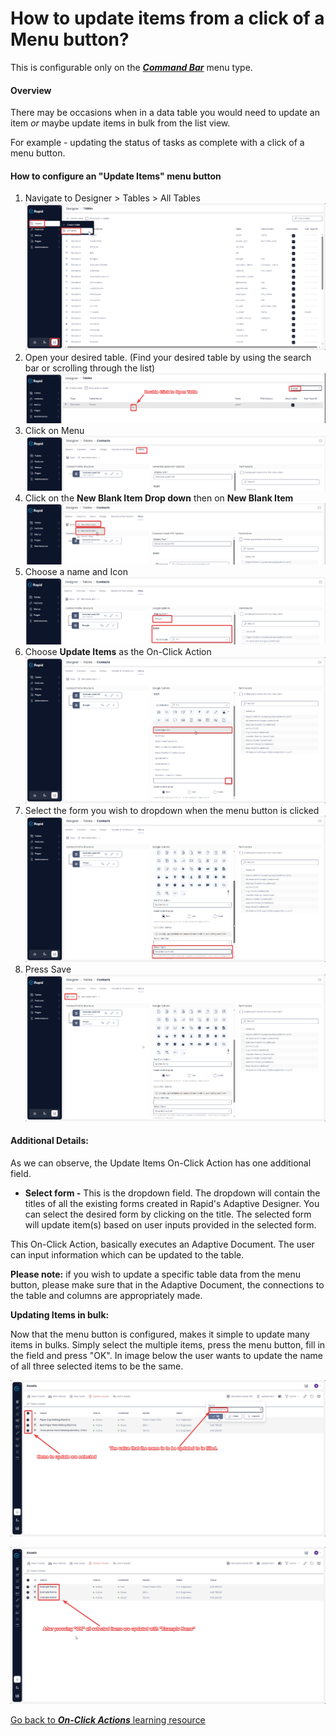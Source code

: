 # How to update items from a click of a Menu button?

This is configurable only on the ***[Command Bar](https://docs.rapidplatform.com/books/glossary/page/command-bar)*** menu type.

#### Overview

There may be occasions when in a data table you would need to update an item *or* maybe update items in bulk from the list view.

For example - updating the status of tasks as complete with a click of a menu button.

#### How to configure an "Update Items" menu button

1. Navigate to Designer &gt; Tables &gt; All Tables  
    ![image-1702254881217.png](./../Global-Images/downloaded_image_1705285628521.png)
2. Open your desired table. (Find your desired table by using the search bar or scrolling through the list)  
    ![image-1702265202904.png](./../Global-Images/downloaded_image_1705285684470.png)
3. Click on Menu  
    ![image-1702270949641.png](./../Global-Images/downloaded_image_1705285685482.png)
4. Click on the **New Blank Item Drop down** then on **New Blank Item** ![image-1702271004715.png](./../Global-Images/downloaded_image_1705285686494.png)
5. Choose a name and Icon  
    ![image-1702271084339.png](./../Global-Images/downloaded_image_1705285687510.png)
6. Choose **Update Items** as the On-Click Action  
    ![image-1702271143878.png](./../Global-Images/downloaded_image_1705285702735.png)
7. Select the form you wish to dropdown when the menu button is clicked  
    ![image-1702273809498.png](./downloaded_image_1705285733416.png)
8. Press Save  
    ![image-1702273827649.png](./downloaded_image_1705285734437.png)

#### Additional Details:

As we can observe, the Update Items On-Click Action has one additional field.

- **Select form -** This is the dropdown field. The dropdown will contain the titles of all the existing forms created in Rapid's Adaptive Designer. You can select the desired form by clicking on the title. The selected form will update item(s) based on user inputs provided in the selected form.

This On-Click Action, basically executes an Adaptive Document. The user can input information which can be updated to the table.

**Please note:** if you wish to update a specific table data from the menu button, please make sure that in the Adaptive Document, the connections to the table and columns are appropriately made.

**Updating Items in bulk:**

Now that the menu button is configured, makes it simple to update many items in bulks. Simply select the multiple items, press the menu button, fill in the field and press "OK". In image below the user wants to update the name of all three selected items to be the same.

![image-1701914296870.png](./downloaded_image_1705285735454.png)

![image-1701914334147.png](./downloaded_image_1705285736468.png)

[Go back to ***On-Click Actions*** learning resource](https://docs.rapidplatform.com/books/experiences/page/how-to-set-on-click-action-for-a-menu-item "How to set On-Click Action for a menu item?")